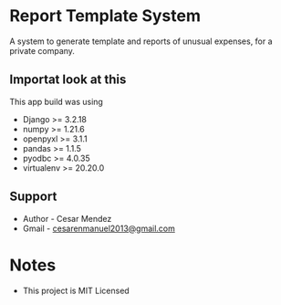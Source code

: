 # Report Template System
A system to generate template and reports of unusual expenses, for a private company.

## Importat look at this
<p>This app build was using</p>
<ul>
  <li> Django >= 3.2.18 </li>
  <li> numpy >= 1.21.6 </li>
  <li> openpyxl >= 3.1.1 </li>
  <li> pandas >= 1.1.5 </li>
  <li> pyodbc >= 4.0.35 </li>
  <li> virtualenv >= 20.20.0 </li>
</ul>

## Support

- Author - Cesar Mendez
- Gmail - cesarenmanuel2013@gmail.com

<H1>
  Notes
</H1>
  
- This project is MIT Licensed
